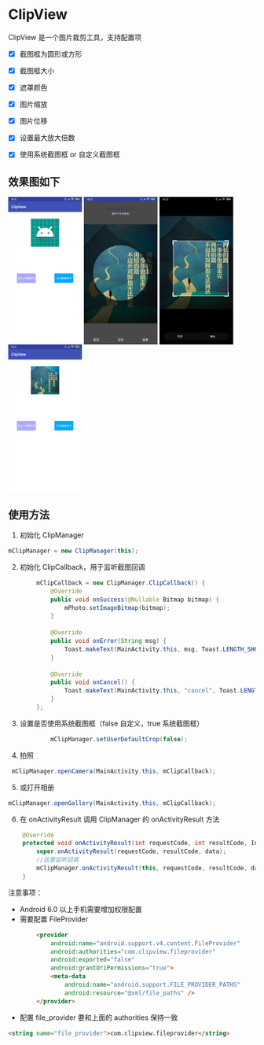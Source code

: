 # ClipView
ClipView 是一个图片裁剪工具，支持配置项
* [x] 截图框为圆形或方形
* [x] 截图框大小
* [x] 遮罩颜色
* [x] 图片缩放
* [x] 图片位移
* [x] 设置最大放大倍数
* [x] 使用系统截图框 or 自定义截图框


## 效果图如下
<img src="steps/1.png" width="150" hegiht="60" align=center />
<img src="steps/2.png" width="150" hegiht="60" align=center />
<img src="steps/3.png" width="150" hegiht="60" align=center />
<img src="steps/4.png" width="150" hegiht="60" align=center />

## 使用方法
1. 初始化 ClipManager
```java
mClipManager = new ClipManager(this);
```
2. 初始化 ClipCallback，用于监听截图回调
```java
        mClipCallback = new ClipManager.ClipCallback() {
            @Override
            public void onSuccess(@Nullable Bitmap bitmap) {
                mPhoto.setImageBitmap(bitmap);
            }

            @Override
            public void onError(String msg) {
                Toast.makeText(MainActivity.this, msg, Toast.LENGTH_SHORT).show();
            }

            @Override
            public void onCancel() {
                Toast.makeText(MainActivity.this, "cancel", Toast.LENGTH_SHORT).show();
            }
        };
```
3. 设置是否使用系统截图框（false 自定义，true 系统截图框）
```java
            mClipManager.setUserDefaultCrop(false);
```
4. 拍照
```java
 mClipManager.openCamera(MainActivity.this, mClipCallback);
```
5. 或打开相册
```java
mClipManager.openGallery(MainActivity.this, mClipCallback);
```
6. 在 onActivityResult 调用 ClipManager 的 onActivityResult 方法
```java
    @Override
    protected void onActivityResult(int requestCode, int resultCode, Intent data) {
        super.onActivityResult(requestCode, resultCode, data);
        //这里监听回调
        mClipManager.onActivityResult(this, requestCode, resultCode, data);
    }
```

注意事项：
* Android 6.0 以上手机需要增加权限配置
* 需要配置 FileProvider
```html
        <provider
            android:name="android.support.v4.content.FileProvider"
            android:authorities="com.clipview.fileprovider"
            android:exported="false"
            android:grantUriPermissions="true">
            <meta-data
                android:name="android.support.FILE_PROVIDER_PATHS"
                android:resource="@xml/file_paths" />
        </provider>
```
* 配置 file_provider 要和上面的 authorities 保持一致
```html
<string name="file_provider">com.clipview.fileprovider</string>
```

